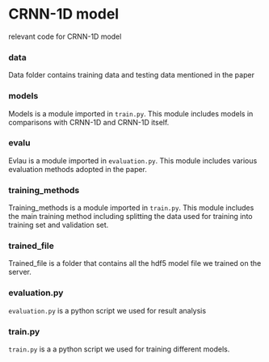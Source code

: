# CRNN-1D model
 relevant code for CRNN-1D model

### data

Data folder contains training data and testing data mentioned in the paper

### models

Models is a module imported in `train.py`. This module includes models in comparisons with CRNN-1D and CRNN-1D itself.

### evalu

Evlau is a module imported in `evaluation.py`. This module includes various evaluation methods adopted in the paper.

### training_methods

Training_methods is a module imported in `train.py`. This module includes the main training method including splitting the data used for training into training set and validation set.

### trained_file

Trained_file is a folder that contains all the hdf5 model file we trained on the server.

### evaluation.py

 `evaluation.py` is a python script we used for result analysis

### train.py

`train.py` is a a python script we used for training different models.